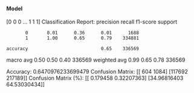 #### Model
[0 0 0 ... 1 1 1]
Classification Report:
              precision    recall  f1-score   support

           0       0.01      0.36      0.01      1688
           1       1.00      0.65      0.79    334881

    accuracy                           0.65    336569
   macro avg       0.50      0.50      0.40    336569
weighted avg       0.99      0.65      0.78    336569

Accuracy: 0.6470976233699479
Confusion Matrix:
[[   604   1084]
 [117692 217189]]
Confusion Matrix (%):
[[ 0.179458    0.32207363]
 [34.96816403 64.53030434]]
